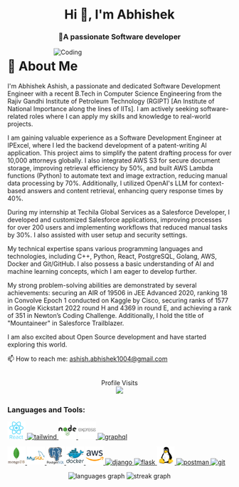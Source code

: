 <h1 align="center">Hi 👋, I'm Abhishek</h1>
<h3 align="center">🚀A passionate Software developer </h3>
<img align ="right" alt="Coding" width="400" src="https://miro.medium.com/v2/resize:fit:1358/0*ygaHmPjQnVmEApdT.gif">

<h1><b>🚀 About Me</b></h1>
<p>
  I'm Abhishek Ashish, a passionate and dedicated Software Development Engineer with a recent B.Tech in Computer Science Engineering from the Rajiv Gandhi Institute of Petroleum Technology (RGIPT) [An Institute of National Importance along the lines of IITs]. I am actively seeking software-related roles where I can apply my skills and knowledge to real-world projects.</br>
  
I am gaining valuable experience as a Software Development Engineer at IPExcel, where I led the backend development of a patent-writing AI application. This project aims to simplify the patent drafting process for over 10,000 attorneys globally. I also integrated AWS S3 for secure document storage, improving retrieval efficiency by 50%, and built AWS Lambda functions (Python) to automate text and image extraction, reducing manual data processing by 70%. Additionally, I utilized OpenAI's LLM for context-based answers and content retrieval, enhancing query response times by 40%.</br>

During my internship at Techila Global Services as a Salesforce Developer, I developed and customized Salesforce applications, improving processes for over 200 users and implementing workflows that reduced manual tasks by 30%. I also assisted with user setup and security settings.</br>

My technical expertise spans various programming languages and technologies, including C++, Python, React, PostgreSQL, Golang, AWS, Docker and Git/GitHub. I also possess a basic understanding of AI and machine learning concepts, which I am eager to develop further.</br>

My strong problem-solving abilities are demonstrated by several achievements: securing an AIR of 19506 in JEE Advanced 2020, ranking 18 in Convolve Epoch 1 conducted on Kaggle by Cisco, securing ranks of 1577 in Google Kickstart 2022 round H and 4369 in round E, and achieving a rank of 351 in Newton’s Coding Challenge. Additionally, I hold the title of "Mountaineer" in Salesforce Trailblazer.</br>
  


  I am also excited about Open Source development and have started exploring this world.</br>

  📫 How to reach me: <a href="mailto:ashish.abhishek1004@gmail.com">ashish.abhishek1004@gmail.com</a>
</p>


<p align="center"> 
  <br>Profile Visits<br>
<img src="https://profile-counter.glitch.me/abhishish3960/count.svg"/>
 </p>
<h3 align="left">Languages and Tools:</h3>
<p align="left">
 
  <a href="https://reactjs.org/" target="_blank" rel="noreferrer">
    <img src="https://raw.githubusercontent.com/devicons/devicon/master/icons/react/react-original-wordmark.svg" alt="react" width="40" height="40"/>
  </a>
  <a href="https://tailwindcss.com/" target="_blank" rel="noreferrer">
    <img src="https://www.vectorlogo.zone/logos/tailwindcss/tailwindcss-icon.svg" alt="tailwind" width="40" height="40"/>
  </a>
   <a href="https://nodejs.org" target="_blank" rel="noreferrer">
    <img src="https://raw.githubusercontent.com/devicons/devicon/master/icons/nodejs/nodejs-original-wordmark.svg" alt="nodejs" width="40" height="40"/>
  </a>
    <a href="https://expressjs.com" target="_blank" rel="noreferrer">
    <img src="https://raw.githubusercontent.com/devicons/devicon/master/icons/express/express-original-wordmark.svg" alt="express" width="40" height="40"/>
  </a>
 <a href="https://graphql.org" target="_blank" rel="noreferrer">
    <img src="https://www.vectorlogo.zone/logos/graphql/graphql-icon.svg" alt="graphql" width="40" height="40"/>
  </a>
</p>

<p align="left">
  <a href="https://www.mongodb.com/" target="_blank" rel="noreferrer">
    <img src="https://raw.githubusercontent.com/devicons/devicon/master/icons/mongodb/mongodb-original-wordmark.svg" alt="mongodb" width="40" height="40"/>
  </a>
  <a href="https://www.mysql.com/" target="_blank" rel="noreferrer">
    <img src="https://raw.githubusercontent.com/devicons/devicon/master/icons/mysql/mysql-original-wordmark.svg" alt="mysql" width="40" height="40"/>
  </a>
  <a href="https://www.postgresql.org" target="_blank" rel="noreferrer">
    <img src="https://raw.githubusercontent.com/devicons/devicon/master/icons/postgresql/postgresql-original-wordmark.svg" alt="postgresql" width="40" height="40"/>
  </a>
 <a href="https://www.docker.com/" target="_blank" rel="noreferrer">
    <img src="https://raw.githubusercontent.com/devicons/devicon/master/icons/docker/docker-original-wordmark.svg" alt="docker" width="40" height="40"/>
  </a>
 
  <a href="https://aws.amazon.com" target="_blank" rel="noreferrer">
    <img src="https://raw.githubusercontent.com/devicons/devicon/master/icons/amazonwebservices/amazonwebservices-original-wordmark.svg" alt="aws" width="40" height="40"/>
  </a>
   <a href="https://www.djangoproject.com/" target="_blank" rel="noreferrer">
    <img src="https://cdn.worldvectorlogo.com/logos/django.svg" alt="django" width="40" height="40"/>
  </a>
  <a href="https://flask.palletsprojects.com/" target="_blank" rel="noreferrer">
    <img src="https://www.vectorlogo.zone/logos/pocoo_flask/pocoo_flask-icon.svg" alt="flask" width="40" height="40"/>
  </a>
   <a href="https://www.linux.org/" target="_blank" rel="noreferrer">
    <img src="https://raw.githubusercontent.com/devicons/devicon/master/icons/linux/linux-original.svg" alt="linux" width="40" height="40"/>
  </a>
  <a href="https://postman.com" target="_blank" rel="noreferrer">
    <img src="https://www.vectorlogo.zone/logos/getpostman/getpostman-icon.svg" alt="postman" width="40" height="40"/>
  </a>
  <a href="https://git-scm.com/" target="_blank" rel="noreferrer">
    <img src="https://www.vectorlogo.zone/logos/git-scm/git-scm-icon.svg" alt="git" width="40" height="40"/>
  </a>
</p>





<div align="center">
  <img src="https://github-readme-stats.vercel.app/api/top-langs?username=abhishish3960&show_icons=true&locale=en&layout=compact&theme=dracula" alt="languages graph" height="150" />
  <img src="https://streak-stats.demolab.com?user=abhishish3960&locale=en&mode=daily&theme=dark&hide_border=false&border_radius=5&order=3" alt="streak graph" height="150" />
</div>


